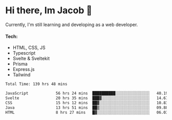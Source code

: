 # Hi there, Im Jacob 👋
Currently, I'm still learning and developing as a web developer.

#### Tech:
- HTML, CSS, JS
- Typescript
- Svelte & Sveltekit
- Prisma
- Express.js
- Tailwind

<!--START_SECTION:waka-->

```txt
Total Time: 139 hrs 48 mins

JavaScript            56 hrs 24 mins  ██████████░░░░░░░░░░░░░░░   40.19 %
Svelte                20 hrs 35 mins  ███▓░░░░░░░░░░░░░░░░░░░░░   14.67 %
CSS                   15 hrs 12 mins  ██▓░░░░░░░░░░░░░░░░░░░░░░   10.83 %
Java                  13 hrs 51 mins  ██▒░░░░░░░░░░░░░░░░░░░░░░   09.88 %
HTML                  8 hrs 27 mins   █▓░░░░░░░░░░░░░░░░░░░░░░░   06.03 %
```

<!--END_SECTION:waka-->
